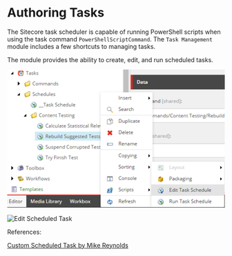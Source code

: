 # Authoring Tasks

The Sitecore task scheduler is capable of running PowerShell scripts when using the task command `PowerShellScriptCommand`. The `Task Management` module includes a few shortcuts to managing tasks.

The module provides the ability to create, edit, and run scheduled tasks.

![Scheduled Task Menu](/images/screenshots/content-editor/context-menu-task-scheduler.png)

![Edit Scheduled Task](/images/screenshots/content-editor/context-menu-task-scheduler-edit.png)

References:

[Custom Scheduled Task by Mike Reynolds](http://sitecorejunkie.com/2014/05/31/execute-powershell-scripts-in-scheduled-tasks-using-sitecore-powershell-extensions/)